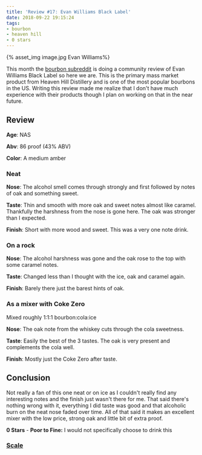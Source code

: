 ```yaml
---
title: 'Review #17: Evan Williams Black Label'
date: 2018-09-22 19:15:24
tags: 
- bourbon
- heaven hill
- 0 stars
---
```


{% asset_img image.jpg Evan Williams%}

This month the [bourbon subreddit](https://www.reddit.com/r/bourbon/comments/9c42ba/september_community_review_rbourbon_59_evan/) is doing a community review of Evan Williams Black Label so here we are. This is the primary mass market product from Heaven Hill Distillery and is one of the most popular bourbons in the US. Writing this review made me realize that I don't have much experience with their products though I plan on working on that in the near future.

## Review
**Age**: NAS

**Abv**: 86 proof (43% ABV)

**Color**: A medium amber

### Neat
**Nose**: The alcohol smell comes through strongly and first followed by notes of oak and something sweet. 

**Taste**: Thin and smooth with more oak and sweet notes almost like caramel. Thankfully the harshness from the nose is gone here. The oak was stronger than I expected.

**Finish**: Short with more wood and sweet. This was a very one note drink.

### On a rock
**Nose**: The alcohol harshness was gone and the oak rose to the top with some caramel notes. 

**Taste**: Changed less than I thought with the ice, oak and caramel again. 

**Finish**: Barely there just the barest hints of oak.

### As a mixer with Coke Zero 
Mixed roughly 1:1:1 bourbon:cola:ice

**Nose**: The oak note from the whiskey cuts through the cola sweetness. 

**Taste**: Easily the best of the 3 tastes. The oak is very present and complements the cola well.  

**Finish**: Mostly just the Coke Zero after taste.

## Conclusion
Not really a fan of this one neat or on ice as I couldn't really find any interesting notes and the finish just wasn't there for me. That said there's nothing wrong with it, everything I did taste was good and that alcoholic burn on the neat nose faded over time. All of that said it makes an excellent mixer with the low price, strong oak and little bit of extra proof.

**0 Stars** - **Poor to Fine:** I would not specifically choose to drink this

### [Scale](http://atxbourbon.com/Scale/)